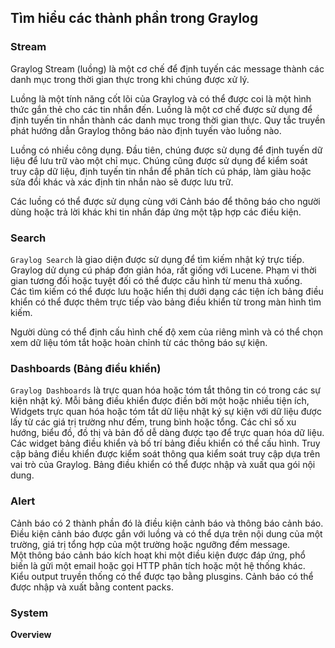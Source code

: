 ## Tìm hiểu các thành phần trong Graylog  

### Stream  
 Graylog Stream (luồng) là một cơ chế để định tuyến các message thành các danh mục trong thời gian thực trong khi chúng được xử lý. 

Luồng là một tính năng cốt lõi của Graylog và có thể được coi là một hình thức gắn thẻ cho các tin nhắn đến. Luồng là một cơ chế được sử dụng để định tuyến tin nhắn thành các danh mục trong thời gian thực. Quy tắc truyền phát hướng dẫn Graylog thông báo nào định tuyến vào luồng nào.

Luồng có nhiều công dụng. Đầu tiên, chúng được sử dụng để định tuyến dữ liệu để lưu trữ vào một chỉ mục. Chúng cũng được sử dụng để kiểm soát truy cập dữ liệu, định tuyến tin nhắn để phân tích cú pháp, làm giàu hoặc sửa đổi khác và xác định tin nhắn nào sẽ được lưu trữ.

Các luồng có thể được sử dụng cùng với Cảnh báo để thông báo cho người dùng hoặc trả lời khác khi tin nhắn đáp ứng một tập hợp các điều kiện.  

### Search  
`Graylog Search` là giao diện được sử dụng để tìm kiếm nhật ký trực tiếp. Graylog dử dụng cú pháp đơn giản hóa, rất giống với Lucene. Phạm vi thời gian tương đối hoặc tuyệt đối có thể được cấu hình từ menu thả xuống.   
Các tìm kiếm có thể được lưu hoặc hiển thị dưới dạng các tiện ích bảng điều khiển có thể được thêm trực tiếp vào bảng điều khiển từ trong màn hình tìm kiếm.

Người dùng có thể định cấu hình chế độ xem của riêng mình và có thể chọn xem dữ liệu tóm tắt hoặc hoàn chỉnh từ các thông báo sự kiện.  

### Dashboards (Bảng điều khiển)  
`Graylog Dashboards` là trực quan hóa hoặc tóm tắt thông tin có trong các sự kiện nhật ký. Mỗi bảng điều khiển được điền bởi một hoặc nhiều tiện ích, Widgets trực quan hóa hoặc tóm tắt dữ liệu nhật ký sự kiện với dữ liệu được lấy từ các giá trị trường như đếm, trung bình hoặc tổng. Các chỉ số xu hướng, biểu đồ, đồ thị và bản đồ dễ dàng được tạo để trực quan hóa dữ liệu.  
Các widget bảng điều khiển và bố trí bảng điều khiển có thể cấu hình. Truy cập bảng điều khiển được kiểm soát thông qua kiểm soát truy cập dựa trên vai trò của Graylog. Bảng điều khiển có thể được nhập và xuất qua gói nội dung.  

### Alert  
Cảnh báo có 2 thành phần đó là điều kiện cảnh báo và thông báo cảnh báo. Điều kiện cảnh báo được gắn với luồng và có thể dựa trên nội dung của một trường, giá trị tổng hợp của một trường hoặc ngưỡng đếm message.  
Một thông báo cảnh báo kích hoạt khi một điều kiện được đáp ứng, phổ biến là gửi một email hoặc gọi HTTP phân tích hoặc một hệ thống khác.  
Kiểu output truyền thống có thể được tạo bằng plusgins. Cảnh báo có thể được nhập và xuất bằng content packs.  

### System  

**Overview**  
